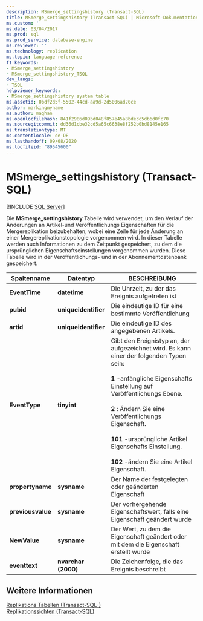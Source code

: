 ```yaml
---
description: MSmerge_settingshistory (Transact-SQL)
title: MSmerge_settingshistory (Transact-SQL) | Microsoft-Dokumentation
ms.custom: ''
ms.date: 03/04/2017
ms.prod: sql
ms.prod_service: database-engine
ms.reviewer: ''
ms.technology: replication
ms.topic: language-reference
f1_keywords:
- MSmerge_settingshistory
- MSmerge_settingshistory_TSQL
dev_langs:
- TSQL
helpviewer_keywords:
- MSmerge_settingshistory system table
ms.assetid: 0bdf2d5f-5502-44cd-aa9d-2d5006ad20ce
author: markingmyname
ms.author: maghan
ms.openlocfilehash: 841f2986d09bd048f857e45a8bde3c5db6d0fc70
ms.sourcegitcommit: dd36d1cbe32cd5a65c6638e8f252b0bd8145e165
ms.translationtype: MT
ms.contentlocale: de-DE
ms.lasthandoff: 09/08/2020
ms.locfileid: "89545600"
---
```

# <a name="msmerge_settingshistory-transact-sql"></a>MSmerge_settingshistory (Transact-SQL)
[!INCLUDE [SQL Server](../../includes/applies-to-version/sqlserver.md)]

  Die **MSmerge_settingshistory** Tabelle wird verwendet, um den Verlauf der Änderungen an Artikel-und Veröffentlichungs Eigenschaften für die Mergereplikation beizubehalten, wobei eine Zeile für jede Änderung an einer Mergereplikationstopologie vorgenommen wird. In dieser Tabelle werden auch Informationen zu dem Zeitpunkt gespeichert, zu dem die ursprünglichen Eigenschaftseinstellungen vorgenommen wurden. Diese Tabelle wird in der Veröffentlichungs- und in der Abonnementdatenbank gespeichert.  
  
|Spaltenname|Datentyp|BESCHREIBUNG|  
|-----------------|---------------|-----------------|  
|**EventTime**|**datetime**|Die Uhrzeit, zu der das Ereignis aufgetreten ist|  
|**pubid**|**uniqueidentifier**|Die eindeutige ID für eine bestimmte Veröffentlichung|  
|**artid**|**uniqueidentifier**|Die eindeutige ID des angegebenen Artikels.|  
|**EventType**|**tinyint**|Gibt den Ereignistyp an, der aufgezeichnet wird. Es kann einer der folgenden Typen sein:<br /><br /> **1** -anfängliche Eigenschafts Einstellung auf Veröffentlichungs Ebene.<br /><br /> **2** : Ändern Sie eine Veröffentlichungs Eigenschaft.<br /><br /> **101** -ursprüngliche Artikel Eigenschafts Einstellung.<br /><br /> **102** -ändern Sie eine Artikel Eigenschaft.|  
|**propertyname**|**sysname**|Der Name der festgelegten oder geänderten Eigenschaft|  
|**previousvalue**|**sysname**|Der vorhergehende Eigenschaftswert, falls eine Eigenschaft geändert wurde|  
|**NewValue**|**sysname**|Der Wert, zu dem die Eigenschaft geändert oder mit dem die Eigenschaft erstellt wurde|  
|**eventtext**|**nvarchar (2000)**|Die Zeichenfolge, die das Ereignis beschreibt|  
  
## <a name="see-also"></a>Weitere Informationen  
 [Replikations Tabellen &#40;Transact-SQL-&#41;](../../relational-databases/system-tables/replication-tables-transact-sql.md)   
 [Replikationssichten &#40;Transact-SQL&#41;](../../relational-databases/system-views/replication-views-transact-sql.md)  
  
  
